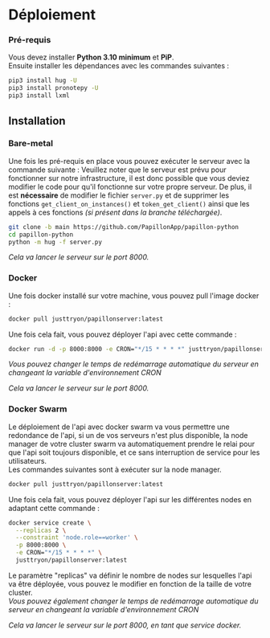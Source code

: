 # Déploiement
### Pré-requis

Vous devez installer **Python 3.10 minimum** et **PiP**.<br/>
Ensuite installer les dépendances avec les commandes suivantes :

```sh
pip3 install hug -U
pip3 install pronotepy -U
pip3 install lxml
```

## Installation
### Bare-metal
Une fois les pré-requis en place vous pouvez exécuter le serveur avec la commande suivante :
Veuillez noter que le serveur est prévu pour fonctionner sur notre infrastructure, il est donc possible que vous deviez modifier le code pour qu'il fonctionne sur votre propre serveur. De plus, il est **nécessaire** de modifier le fichier `server.py` et de supprimer les fonctions `get_client_on_instances()` et `token_get_client()` ainsi que les appels à ces fonctions *(si présent dans la branche téléchargée)*.
```sh
git clone -b main https://github.com/PapillonApp/papillon-python
cd papillon-python
python -m hug -f server.py
```
*Cela va lancer le serveur sur le port 8000.*

### Docker 
Une fois docker installé sur votre machine, vous pouvez pull l'image docker : 
```sh
docker pull justtryon/papillonserver:latest
```
Une fois cela fait, vous pouvez déployer l'api avec cette commande : 
```sh
docker run -d -p 8000:8000 -e CRON="*/15 * * * *" justtryon/papillonserver:latest
```
*Vous pouvez changer le temps de redémarrage automatique du serveur en changeant la variable d'environnement CRON*

*Cela va lancer le serveur sur le port 8000.*

### Docker Swarm
Le déploiement de l'api avec docker swarm va vous permettre une redondance de l'api, si un de vos serveurs n'est plus disponible, la node manager de votre cluster swarm va automatiquement prendre le relai pour que l'api soit toujours disponible, et ce sans interruption de service pour les utilisateurs.<br/>
Les commandes suivantes sont à exécuter sur la node manager.
```sh
docker pull justtryon/papillonserver:latest
```
Une fois cela fait, vous pouvez déployer l'api sur les différentes nodes en adaptant cette commande : 

```sh
docker service create \
  --replicas 2 \
  --constraint 'node.role==worker' \
  -p 8000:8000 \
  -e CRON="*/15 * * * *" \
  justtryon/papillonserver:latest

```
Le paramètre "replicas" va définir le nombre de nodes sur lesquelles l'api va être déployée, vous pouvez le modifier en fonction de la taille de votre cluster.<br/>
*Vous pouvez également changer le temps de redémarrage automatique du serveur en changeant la variable d'environnement CRON*

*Cela va lancer le serveur sur le port 8000, en tant que service docker.*
